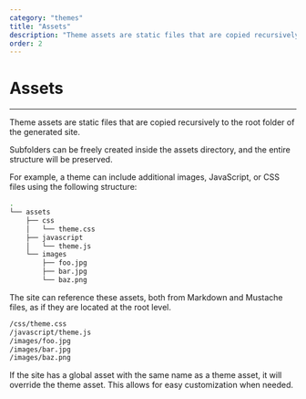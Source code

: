```yaml
---
category: "themes"
title: "Assets"
description: "Theme assets are static files that are copied recursively to the root folder of the generated site"
order: 2
---
```


# Assets
---

Theme assets are static files that are copied recursively to the root folder of the generated site.

Subfolders can be freely created inside the assets directory, and the entire structure will be preserved.

For example, a theme can include additional images, JavaScript, or CSS files using the following structure:

```sh
.
└── assets
    ├── css
    │   └── theme.css
    ├── javascript
    │   └── theme.js
    └── images
        ├── foo.jpg
        ├── bar.jpg
        └── baz.png
```

The site can reference these assets, both from Markdown and Mustache files, as if they are located at the root level.

```sh
/css/theme.css
/javascript/theme.js
/images/foo.jpg
/images/bar.jpg
/images/baz.png
```

If the site has a global asset with the same name as a theme asset, it will override the theme asset. This allows for easy customization when needed.
